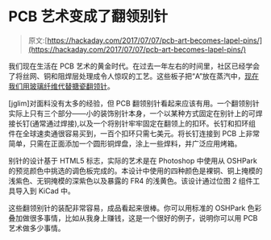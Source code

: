 # PCB 艺术变成了翻领别针

> 原文:[https://hackaday.com/2017/07/07/pcb-art-becomes-lapel-pins/](https://hackaday.com/2017/07/07/pcb-art-becomes-lapel-pins/)

我们现在生活在 PCB 艺术的黄金时代。在过去一年左右的时间里，社区已经学会了将丝网、铜和阻焊层处理成令人惊叹的工艺。这些板子把“A”放在蒸汽中，[现在我们用玻璃纤维代替搪瓷翻领针](http://jg.sn.sg/lapel/)。

[jglim]对面料没有太多的经验，但 PCB 翻领别针看起来应该有用。一个翻领别针实际上只有三个部分——小的装饰别针本身，一个以某种方式固定在别针上的可焊接长钉(通常通过焊接),以及一个将别针牢牢固定在翻领上的扣环。长钉和扣环组件在全球速卖通很容易买到，一百个扣环只需七美元。将长钉连接到 PCB 上非常简单，只需在正面添加一个圆形铜焊盘，涂上一些焊料，并广泛应用烤箱。

别针的设计基于 HTML5 标志，实际的艺术是在 Photoshop 中使用从 OSHPark 的预览颜色中挑选的调色板完成的。本设计中使用的四种颜色是裸铜、铜上掩模的浅紫色、无铜掩模的深紫色以及暴露的 FR4 的浅黄色。该设计通过位图 2 组件工具导入到 KiCad 中。

这些翻领别针的装配非常容易，成品看起来很棒。你可以用标准的 OSHPark 色彩叠加做很多事情，比如从我身上赚钱，这是一个很好的例子，说明你可以用 PCB 艺术做多少事情。